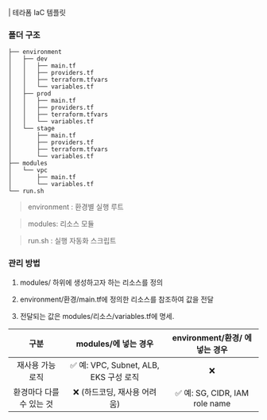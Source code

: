 | 테라폼 IaC 템플릿

### 폴더 구조
```
├── environment
│   ├── dev
│   │   ├── main.tf
│   │   ├── providers.tf
│   │   ├── terraform.tfvars
│   │   └── variables.tf
│   ├── prod
│   │   ├── main.tf
│   │   ├── providers.tf
│   │   ├── terraform.tfvars
│   │   └── variables.tf
│   └── stage
│       ├── main.tf
│       ├── providers.tf
│       ├── terraform.tfvars
│       └── variables.tf
├── modules
│   └── vpc
│       ├── main.tf
│       └── variables.tf
└── run.sh
```

> environment : 환경별 실행 루트

> modules: 리소스 모듈

> run.sh : 실행 자동화 스크립트


### 관리 방법

1. modules/ 하위에 생성하고자 하는 리소스를 정의

2. environment/환경/main.tf에 정의한 리소스를 참조하여 값을 전달

3. 전달되는 값은 modules/리소스/variables.tf에 명세.



|구분|modules/에 넣는 경우| environment/환경/ 에 넣는 경우|
|:---:|:---:|:---:|
|재사용 가능 로직|✅ 예: VPC, Subnet, ALB, EKS 구성 로직|❌|
|환경마다 다를 수 있는 것|❌ (하드코딩, 재사용 어려움)|✅ 예: SG, CIDR, IAM role name